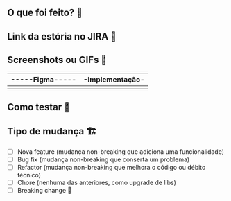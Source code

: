 ## O que foi feito? 📝

<!-- explicação do que foi feito -->

## Link da estória no JIRA 🔗

<!-- cole o link do jira -->

## Screenshots ou GIFs 📸

<!-- dica: use o KAP ou tire um print com cmd + shift + 5 -->

| -----Figma----- | -Implementação- |
| :-------------: | :-------------: |
| <!----aqui----> | <!----aqui----> |

## Como testar 🧪

<!-- Toda a informação/descrição de como é possível testar a feature/bug (não é obrigatório, mas um "commit testável" é algo que pode agilizar bastante o processo de revisão!)  -->

## Tipo de mudança 🏗

- [ ] Nova feature (mudança non-breaking que adiciona uma funcionalidade)
- [ ] Bug fix (mudança non-breaking que conserta um problema)
- [ ] Refactor (mudança non-breaking que melhora o código ou débito técnico)
- [ ] Chore (nenhuma das anteriores, como upgrade de libs)
- [ ] Breaking change 🚨
